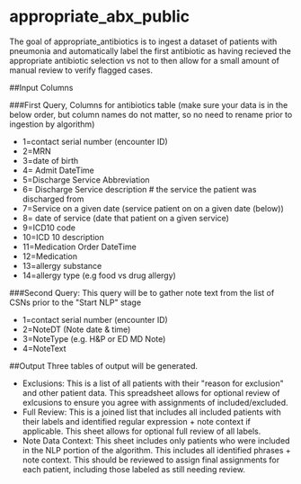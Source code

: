# appropriate_abx_public
The goal of appropriate_antibiotics is to ingest a dataset of patients with pneumonia and automatically label the first antibiotic as having recieved the appropriate antibiotic selection vs not to then allow for a small amount of manual review to verify flagged cases.

##Input Columns

###First Query, Columns for antibiotics table (make sure your data is in the below order, but column names do not matter, so no need to rename prior to ingestion by algorithm)
- 1=contact serial number (encounter ID)
- 2=MRN
- 3=date of birth
- 4= Admit DateTime
- 5=Discharge Service Abbreviation
- 6= Discharge Service description # the service the patient was discharged from
- 7=Service on a given date (service patient on on a given date (below))
- 8= date of service (date that patient on a given service)
- 9=ICD10 code
- 10=ICD 10 description
- 11=Medication Order DateTime
- 12=Medication
- 13=allergy substance 
- 14=allergy type (e.g food vs drug allergy)

###Second Query: This query will be to gather note text from the list of CSNs prior to the "Start NLP" stage

- 1=contact serial number (encounter ID)
- 2=NoteDT (Note date & time)
- 3=NoteType (e.g. H&P or ED MD Note)
- 4=NoteText 

##Output
Three tables of output will be generated. 
- Exclusions: This is a list of all patients with their "reason for exclusion" and other patient data. This spreadsheet allows for optional review of exlcusions to ensure you agree with assignments of included/excluded. 
- Full Review: This is a joined list that includes all included patients with their labels and identified regular expression + note context if applicable. This sheet allows for optional full review of all labels. 
- Note Data Context: This sheet includes only patients who were included in the NLP portion of the algorithm. This includes all identified phrases + note context. This should be reviewed to assign final assignments for each patient, including those labeled as still needing review. 
